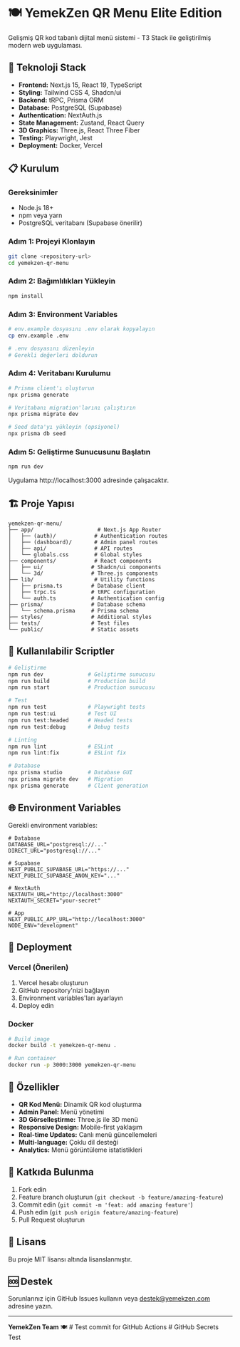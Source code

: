 # 🍽️ YemekZen QR Menu Elite Edition

Gelişmiş QR kod tabanlı dijital menü sistemi - T3 Stack ile geliştirilmiş modern web uygulaması.

## 🚀 Teknoloji Stack

- **Frontend:** Next.js 15, React 19, TypeScript
- **Styling:** Tailwind CSS 4, Shadcn/ui
- **Backend:** tRPC, Prisma ORM
- **Database:** PostgreSQL (Supabase)
- **Authentication:** NextAuth.js
- **State Management:** Zustand, React Query
- **3D Graphics:** Three.js, React Three Fiber
- **Testing:** Playwright, Jest
- **Deployment:** Docker, Vercel

## 📋 Kurulum

### Gereksinimler

- Node.js 18+ 
- npm veya yarn
- PostgreSQL veritabanı (Supabase önerilir)

### Adım 1: Projeyi Klonlayın

```bash
git clone <repository-url>
cd yemekzen-qr-menu
```

### Adım 2: Bağımlılıkları Yükleyin

```bash
npm install
```

### Adım 3: Environment Variables

```bash
# env.example dosyasını .env olarak kopyalayın
cp env.example .env

# .env dosyasını düzenleyin
# Gerekli değerleri doldurun
```

### Adım 4: Veritabanı Kurulumu

```bash
# Prisma client'ı oluşturun
npx prisma generate

# Veritabanı migration'larını çalıştırın
npx prisma migrate dev

# Seed data'yı yükleyin (opsiyonel)
npx prisma db seed
```

### Adım 5: Geliştirme Sunucusunu Başlatın

```bash
npm run dev
```

Uygulama http://localhost:3000 adresinde çalışacaktır.

## 🏗️ Proje Yapısı

```
yemekzen-qr-menu/
├── app/                    # Next.js App Router
│   ├── (auth)/            # Authentication routes
│   ├── (dashboard)/       # Admin panel routes
│   ├── api/               # API routes
│   └── globals.css        # Global styles
├── components/            # React components
│   ├── ui/               # Shadcn/ui components
│   └── 3d/               # Three.js components
├── lib/                   # Utility functions
│   ├── prisma.ts         # Database client
│   ├── trpc.ts           # tRPC configuration
│   └── auth.ts           # Authentication config
├── prisma/               # Database schema
│   └── schema.prisma     # Prisma schema
├── styles/               # Additional styles
├── tests/                # Test files
└── public/               # Static assets
```

## 🔧 Kullanılabilir Scriptler

```bash
# Geliştirme
npm run dev              # Geliştirme sunucusu
npm run build            # Production build
npm run start            # Production sunucusu

# Test
npm run test             # Playwright tests
npm run test:ui          # Test UI
npm run test:headed      # Headed tests
npm run test:debug       # Debug tests

# Linting
npm run lint             # ESLint
npm run lint:fix         # ESLint fix

# Database
npx prisma studio        # Database GUI
npx prisma migrate dev   # Migration
npx prisma generate      # Client generation
```

## 🌐 Environment Variables

Gerekli environment variables:

```env
# Database
DATABASE_URL="postgresql://..."
DIRECT_URL="postgresql://..."

# Supabase
NEXT_PUBLIC_SUPABASE_URL="https://..."
NEXT_PUBLIC_SUPABASE_ANON_KEY="..."

# NextAuth
NEXTAUTH_URL="http://localhost:3000"
NEXTAUTH_SECRET="your-secret"

# App
NEXT_PUBLIC_APP_URL="http://localhost:3000"
NODE_ENV="development"
```

## 🚀 Deployment

### Vercel (Önerilen)

1. Vercel hesabı oluşturun
2. GitHub repository'nizi bağlayın
3. Environment variables'ları ayarlayın
4. Deploy edin

### Docker

```bash
# Build image
docker build -t yemekzen-qr-menu .

# Run container
docker run -p 3000:3000 yemekzen-qr-menu
```

## 📱 Özellikler

- **QR Kod Menü:** Dinamik QR kod oluşturma
- **Admin Panel:** Menü yönetimi
- **3D Görselleştirme:** Three.js ile 3D menü
- **Responsive Design:** Mobile-first yaklaşım
- **Real-time Updates:** Canlı menü güncellemeleri
- **Multi-language:** Çoklu dil desteği
- **Analytics:** Menü görüntüleme istatistikleri

## 🤝 Katkıda Bulunma

1. Fork edin
2. Feature branch oluşturun (`git checkout -b feature/amazing-feature`)
3. Commit edin (`git commit -m 'feat: add amazing feature'`)
4. Push edin (`git push origin feature/amazing-feature`)
5. Pull Request oluşturun

## 📄 Lisans

Bu proje MIT lisansı altında lisanslanmıştır.

## 🆘 Destek

Sorunlarınız için GitHub Issues kullanın veya [destek@yemekzen.com](mailto:destek@yemekzen.com) adresine yazın.

---

**YemekZen Team** 🍽️ #   T e s t   c o m m i t   f o r   G i t H u b   A c t i o n s  
 #   G i t H u b   S e c r e t s   T e s t  
 